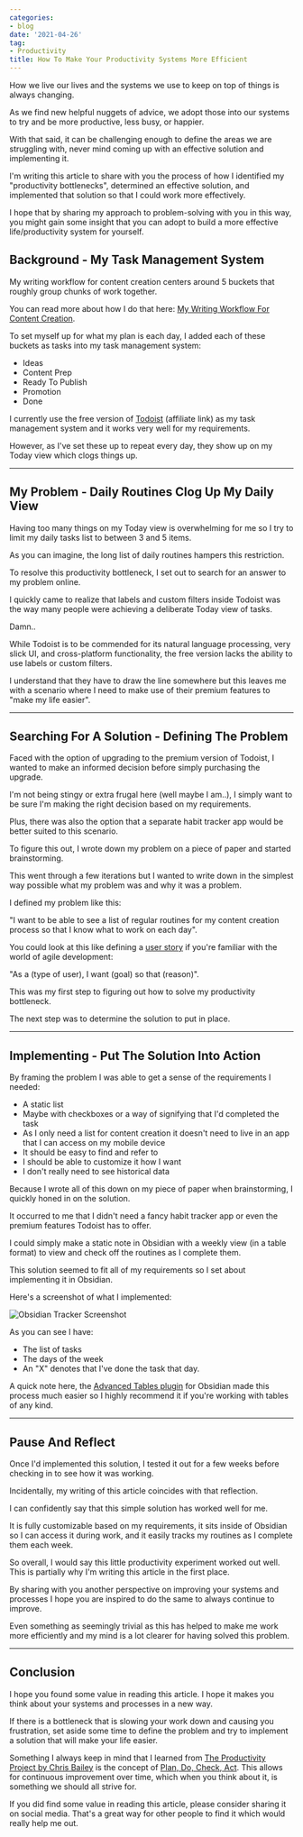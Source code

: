 ```yaml
---
categories:
- blog
date: '2021-04-26'
tag:
- Productivity
title: How To Make Your Productivity Systems More Efficient
---
```


How we live our lives and the systems we use to keep on top of things is always changing.

As we find new helpful nuggets of advice, we adopt those into our systems to try and be more productive, less busy, or happier.

With that said, it can be challenging enough to define the areas we are struggling with, never mind coming up with an effective solution and implementing it.

I'm writing this article to share with you the process of how I identified my "productivity bottlenecks", determined an effective solution, and implemented that solution so that I could work more effectively.

I hope that by sharing my approach to problem-solving with you in this way, you might gain some insight that you can adopt to build a more effective life/productivity system for yourself.


## Background - My Task Management System

My writing workflow for content creation centers around 5 buckets that roughly group chunks of work together. 

You can read more about how I do that here: [My Writing Workflow For Content Creation](/writing-workflow-Creation/).

To set myself up for what my plan is each day, I added each of these buckets as tasks into my task management system:

- Ideas
- Content Prep
- Ready To Publish
- Promotion
- Done

I currently use the free version of [Todoist](https://todoist.com/r/michellemcc76_hakvpx) (affiliate link) as my task management system and it works very well for my requirements.

However, as I've set these up to repeat every day, they show up on my Today view which clogs things up.

---

## My Problem - Daily Routines Clog Up My Daily View

Having too many things on my Today view is overwhelming for me so I try to limit my daily tasks list to between 3 and 5 items.

As you can imagine, the long list of daily routines hampers this restriction.

To resolve this productivity bottleneck, I set out to search for an answer to my problem online.

I quickly came to realize that labels and custom filters inside Todoist was the way many people were achieving a deliberate Today view of tasks.

Damn..

While Todoist is to be commended for its natural language processing, very slick UI, and cross-platform functionality, the free version lacks the ability to use labels or custom filters.

I understand that they have to draw the line somewhere but this leaves me with a scenario where I need to make use of their premium features to "make my life easier".

---

## Searching For A Solution - Defining The Problem

Faced with the option of upgrading to the premium version of Todoist, I wanted to make an informed decision before simply purchasing the upgrade.

I'm not being stingy or extra frugal here (well maybe I am..), I simply want to be sure I'm making the right decision based on my requirements.

Plus, there was also the option that a separate habit tracker app would be better suited to this scenario.

To figure this out, I wrote down my problem on a piece of paper and started brainstorming.

This went through a few iterations but I wanted to write down in the simplest way possible what my problem was and why it was a problem.

I defined my problem like this: 

"I want to be able to see a list of regular routines for my content creation process so that I know what to work on each day".

You could look at this like defining a [user story](https://www.mountaingoatsoftware.com/agile/user-stories) if you're familiar with the world of agile development:

"As a (type of user), I want (goal) so that (reason)".

This was my first step to figuring out how to solve my productivity bottleneck. 

The next step was to determine the solution to put in place.

---

## Implementing - Put The Solution Into Action

By framing the problem I was able to get a sense of the requirements I needed:

- A static list
- Maybe with checkboxes or a way of signifying that I'd completed the task
- As I only need a list for content creation it doesn't need to live in an app that I can access on my mobile device
- It should be easy to find and refer to
- I should be able to customize it how I want
- I don't really need to see historical data

Because I wrote all of this down on my piece of paper when brainstorming, I quickly honed in on the solution.

It occurred to me that I didn't need a fancy habit tracker app or even the premium features Todoist has to offer.

I could simply make a static note in Obsidian with a weekly view (in a table format) to view and check off the routines as I complete them.

This solution seemed to fit all of my requirements so I set about implementing it in Obsidian.

Here's a screenshot of what I implemented:

![Obsidian Tracker Screenshot](/assets/images/2021/obsidian-tracker.png)

As you can see I have:

- The list of tasks
- The days of the week
- An "X" denotes that I've done the task that day.

A quick note here, the [Advanced Tables plugin](https://github.com/tgrosinger/advanced-tables-obsidian) for Obsidian made this process much easier so I highly recommend it if you're working with tables of any kind.

---

## Pause And Reflect

Once I'd implemented this solution, I tested it out for a few weeks before checking in to see how it was working.

Incidentally, my writing of this article coincides with that reflection.

I can confidently say that this simple solution has worked well for me.

It is fully customizable based on my requirements, it sits inside of Obsidian so I can access it during work, and it easily tracks my routines as I complete them each week.

So overall, I would say this little productivity experiment worked out well. This is partially why I'm writing this article in the first place.

By sharing with you another perspective on improving your systems and processes I hope you are inspired to do the same to always continue to improve. 

Even something as seemingly trivial as this has helped to make me work more efficiently and my mind is a lot clearer for having solved this problem.

---

## Conclusion

I hope you found some value in reading this article. I hope it makes you think about your systems and processes in a new way. 

If there is a bottleneck that is slowing your work down and causing you frustration, set aside some time to define the problem and try to implement a solution that will make your life easier.

Something I always keep in mind that I learned from [The Productivity Project by Chris Bailey](/productivity-project-chris-bailey/) is the concept of [Plan, Do, Check, Act](/restarting-the-weekly-review-process/). This allows for continuous improvement over time, which when you think about it, is something we should all strive for.

If you did find some value in reading this article, please consider sharing it on social media. That's a great way for other people to find it which would really help me out.